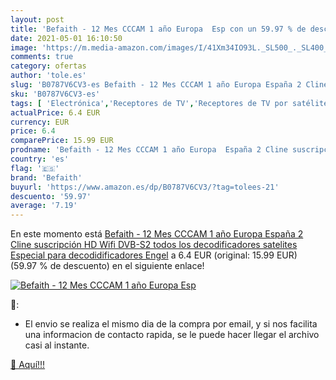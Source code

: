 ```yaml
---
layout: post
title: 'Befaith - 12 Mes CCCAM 1 año Europa  Esp con un 59.97 % de descuento'
date: 2021-05-01 16:10:50
image: 'https://m.media-amazon.com/images/I/41Xm34IO93L._SL500_._SL400_.jpg'
comments: true
category: ofertas
author: 'tole.es'
slug: 'B0787V6CV3-es Befaith - 12 Mes CCCAM 1 año Europa España 2 Cline...'
sku: 'B0787V6CV3-es'
tags: [ 'Electrónica','Receptores de TV','Receptores de TV por satélite','TV, vídeo y home cinema','befaith','wifi', ]
actualPrice: 6.4 EUR
currency: EUR
price: 6.4
comparePrice: 15.99 EUR
prodname: 'Befaith - 12 Mes CCCAM 1 año Europa  España 2 Cline suscripción HD Wifi DVB-S2 todos los decodificadores satelites  Especial para decodidificadores Engel'
country: 'es'
flag: '🇪🇸'
brand: 'Befaith'
buyurl: 'https://www.amazon.es/dp/B0787V6CV3/?tag=tolees-21'
descuento: '59.97'
average: '7.19'
---
```


En este momento está [Befaith - 12 Mes CCCAM 1 año Europa  España 2 Cline suscripción HD Wifi DVB-S2 todos los decodificadores satelites  Especial para decodidificadores Engel](https://www.amazon.es/dp/B0787V6CV3/?tag=tolees-21) a 6.4 EUR (original: 15.99 EUR) (59.97 %  de descuento) en el siguiente enlace!

[![Befaith - 12 Mes CCCAM 1 año Europa  Esp](https://m.media-amazon.com/images/I/41Xm34IO93L._SL500_._SL400_.jpg)](https://www.amazon.es/dp/B0787V6CV3/?tag=tolees-21)

🔎:

- El envio se realiza el mismo dia de la compra por email, y si nos facilita una informacion de contacto rapida, se le puede hacer llegar el archivo casi al instante.

[🛒 Aquí!!!](https://www.amazon.es/dp/B0787V6CV3/?tag=tolees-21)
